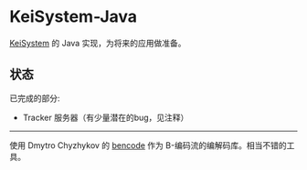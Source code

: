 # KeiSystem-Java

[KeiSystem](https://github.com/GridScience/KeiSystem/) 的 Java 实现，为将来的应用做准备。

## 状态

已完成的部分:

- Tracker 服务器（有少量潜在的bug，见注释）

------

使用 Dmytro Chyzhykov 的 [bencode](https://github.com/ffbit/bencode) 作为 B-编码流的编解码库。相当不错的工具。
